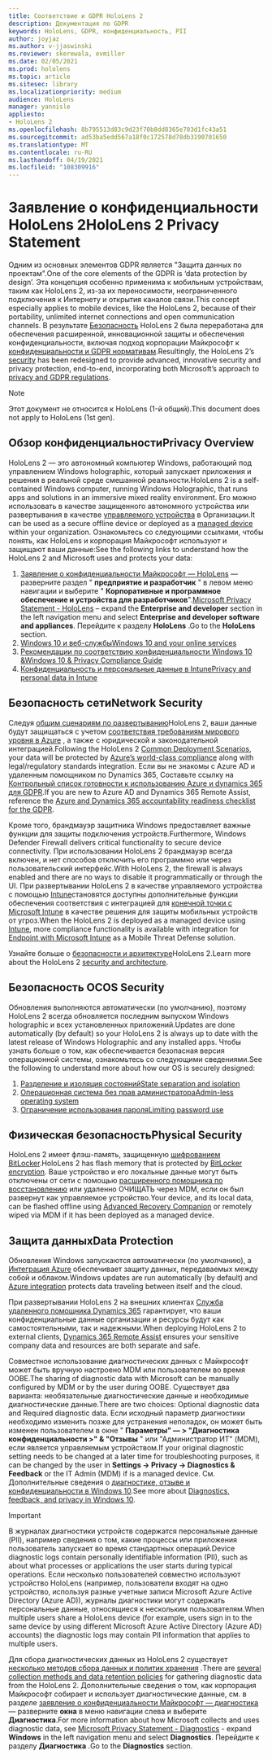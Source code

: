 ```yaml
---
title: Соответствие и GDPR HoloLens 2
description: Документация по GDPR
keywords: HoloLens, GDPR, конфиденциальность, PII
author: joyjaz
ms.author: v-jjaswinski
ms.reviewer: skerewala, evmiller
ms.date: 02/05/2021
ms.prod: hololens
ms.topic: article
ms.sitesec: library
ms.localizationpriority: medium
audience: HoloLens
manager: yannisle
appliesto:
- HoloLens 2
ms.openlocfilehash: 8b795513d83c9d23f70b8dd8365e703d1fc43a51
ms.sourcegitcommit: ad53ba5edd567a18f0c172578d78db3190701650
ms.translationtype: MT
ms.contentlocale: ru-RU
ms.lasthandoff: 04/19/2021
ms.locfileid: "108309916"
---
```

# <a name="hololens-2-privacy-statement"></a><span data-ttu-id="1795f-104">Заявление о конфиденциальности HoloLens 2</span><span class="sxs-lookup"><span data-stu-id="1795f-104">HoloLens 2 Privacy Statement</span></span>

<span data-ttu-id="1795f-105">Одним из основных элементов GDPR является "Защита данных по проектам".</span><span class="sxs-lookup"><span data-stu-id="1795f-105">One of the core elements of the GDPR is ‘data protection by design’.</span></span> <span data-ttu-id="1795f-106">Эта концепция особенно применима к мобильным устройствам, таким как HoloLens 2, из-за их переносимости, неограниченного подключения к Интернету и открытия каналов связи.</span><span class="sxs-lookup"><span data-stu-id="1795f-106">This concept especially applies to mobile devices, like the HoloLens 2, because of their portability, unlimited internet connections and open communication channels.</span></span> <span data-ttu-id="1795f-107">В результате [Безопасность](https://docs.microsoft.com/hololens/security-architecture) HoloLens 2 была переработана для обеспечения расширенной, инновационной защиты и обеспечения конфиденциальности, включая подход корпорации Майкрософт к [конфиденциальности и GDPR нормативам](https://privacy.microsoft.com/).</span><span class="sxs-lookup"><span data-stu-id="1795f-107">Resultingly, the HoloLens 2’s [security](https://docs.microsoft.com/hololens/security-architecture) has been redesigned to provide advanced, innovative security and privacy protection, end-to-end, incorporating both Microsoft’s approach to [privacy and GDPR regulations](https://privacy.microsoft.com/).</span></span>

 >[!NOTE]
> <span data-ttu-id="1795f-108">Этот документ не относится к HoloLens (1-й общий).</span><span class="sxs-lookup"><span data-stu-id="1795f-108">This document does not apply to HoloLens (1st gen).</span></span>

## <a name="privacy-overview"></a><span data-ttu-id="1795f-109">Обзор конфиденциальности</span><span class="sxs-lookup"><span data-stu-id="1795f-109">Privacy Overview</span></span>

<span data-ttu-id="1795f-110">HoloLens 2 — это автономный компьютер Windows, работающий под управлением Windows holographic, который запускает приложения и решения в реальной среде смешанной реальности.</span><span class="sxs-lookup"><span data-stu-id="1795f-110">HoloLens 2 is a self-contained Windows computer, running Windows Holographic, that runs apps and solutions in an immersive mixed reality environment.</span></span> <span data-ttu-id="1795f-111">Его можно использовать в качестве защищенного автономного устройства или развертывания в качестве [управляемого устройства](https://docs.microsoft.com/mem/intune/fundamentals/windows-holographic-for-business) в Организации.</span><span class="sxs-lookup"><span data-stu-id="1795f-111">It can be used as a secure offline device or deployed as a [managed device](https://docs.microsoft.com/mem/intune/fundamentals/windows-holographic-for-business) within your organization.</span></span> <span data-ttu-id="1795f-112">Ознакомьтесь со следующими ссылками, чтобы понять, как HoloLens и корпорация Майкрософт используют и защищают ваши данные:</span><span class="sxs-lookup"><span data-stu-id="1795f-112">See the following links to understand how the HoloLens 2 and Microsoft uses and protects your data:</span></span>
1. <span data-ttu-id="1795f-113">[Заявление о конфиденциальности Майкрософт — HoloLens](https://privacy.microsoft.com/privacystatement) — разверните раздел " **предприятие и разработчик** " в левом меню навигации и выберите " **Корпоративные и программное обеспечение и устройства для разработчиков**".</span><span class="sxs-lookup"><span data-stu-id="1795f-113">[Microsoft Privacy Statement - HoloLens](https://privacy.microsoft.com/privacystatement) – expand the **Enterprise and developer** section in the left navigation menu and select **Enterprise and developer software and appliances**.</span></span> <span data-ttu-id="1795f-114">Перейдите к разделу **HoloLens** .</span><span class="sxs-lookup"><span data-stu-id="1795f-114">Go to the **HoloLens** section.</span></span>
2.  [<span data-ttu-id="1795f-115">Windows 10 и веб-службы</span><span class="sxs-lookup"><span data-stu-id="1795f-115">Windows 10 and your online services</span></span>](https://privacy.microsoft.com/windows10privacy)
3.  [<span data-ttu-id="1795f-116">Рекомендации по соответствию конфиденциальности Windows 10 &</span><span class="sxs-lookup"><span data-stu-id="1795f-116">Windows 10 & Privacy Compliance Guide</span></span>](https://docs.microsoft.com/windows/privacy/windows-10-and-privacy-compliance)
4.  [<span data-ttu-id="1795f-117">Конфиденциальность и персональные данные в Intune</span><span class="sxs-lookup"><span data-stu-id="1795f-117">Privacy and personal data in Intune</span></span>](https://docs.microsoft.com/mem/intune/protect/privacy-personal-data)

## <a name="network-security"></a><span data-ttu-id="1795f-118">Безопасность сети</span><span class="sxs-lookup"><span data-stu-id="1795f-118">Network Security</span></span>
<span data-ttu-id="1795f-119">Следуя [общим сценариям по развертыванию](https://docs.microsoft.com/hololens/common-scenarios)HoloLens 2, ваши данные будут защищаться с учетом [соответствия требованиям мирового уровня в Azure](https://docs.microsoft.com/azure/compliance/) , а также с юридической и законодательной интеграцией.</span><span class="sxs-lookup"><span data-stu-id="1795f-119">Following the HoloLens 2 [Common Deployment Scenarios](https://docs.microsoft.com/hololens/common-scenarios), your data will be protected by [Azure’s world-class compliance](https://docs.microsoft.com/azure/compliance/) along with legal/regulatory standards integration.</span></span> <span data-ttu-id="1795f-120">Если вы не знакомы с Azure AD и удаленным помощником по Dynamics 365, Составьте ссылку на [Контрольный список готовности к использованию Azure и dynamics 365 для GDPR](https://docs.microsoft.com/compliance/regulatory/gdpr-arc-azure-dynamics).</span><span class="sxs-lookup"><span data-stu-id="1795f-120">If you are new to Azure AD and Dynamics 365 Remote Assist, reference the [Azure and Dynamics 365 accountability readiness checklist for the GDPR](https://docs.microsoft.com/compliance/regulatory/gdpr-arc-azure-dynamics).</span></span>

<span data-ttu-id="1795f-121">Кроме того, брандмауэр защитника Windows предоставляет важные функции для защиты подключения устройств.</span><span class="sxs-lookup"><span data-stu-id="1795f-121">Furthermore, Windows Defender Firewall delivers critical functionality to secure device connectivity.</span></span> <span data-ttu-id="1795f-122">При использовании HoloLens 2 брандмауэр всегда включен, и нет способов отключить его программно или через пользовательский интерфейс.</span><span class="sxs-lookup"><span data-stu-id="1795f-122">With HoloLens 2, the firewall is always enabled and there are no ways to disable it programmatically or through the UI.</span></span> <span data-ttu-id="1795f-123">При развертывании HoloLens 2 в качестве управляемого устройства с помощью [Intune](https://docs.microsoft.com/mem/intune/protect/device-compliance-get-started)становятся доступны дополнительные функции обеспечения соответствия с интеграцией для [конечной точки с Microsoft Intune](https://docs.microsoft.com/mem/intune/protect/advanced-threat-protection) в качестве решения для защиты мобильных устройств от угроз.</span><span class="sxs-lookup"><span data-stu-id="1795f-123">When the HoloLens 2 is deployed as a managed device using [Intune](https://docs.microsoft.com/mem/intune/protect/device-compliance-get-started), more compliance functionality is available with integration for [Endpoint with Microsoft Intune](https://docs.microsoft.com/mem/intune/protect/advanced-threat-protection) as a Mobile Threat Defense solution.</span></span> 

<span data-ttu-id="1795f-124">Узнайте больше о [безопасности и архитектуре](https://docs.microsoft.com/hololens/security-architecture)HoloLens 2.</span><span class="sxs-lookup"><span data-stu-id="1795f-124">Learn more about the HoloLens 2 [security and architecture](https://docs.microsoft.com/hololens/security-architecture).</span></span>

## <a name="os-security"></a><span data-ttu-id="1795f-125">Безопасность ОС</span><span class="sxs-lookup"><span data-stu-id="1795f-125">OS Security</span></span>
<span data-ttu-id="1795f-126">Обновления выполняются автоматически (по умолчанию), поэтому HoloLens 2 всегда обновляется последним выпуском Windows holographic и всех установленных приложений.</span><span class="sxs-lookup"><span data-stu-id="1795f-126">Updates are done automatically (by default) so your HoloLens 2 is always up to date with the latest release of Windows Holographic and any installed apps.</span></span> <span data-ttu-id="1795f-127">Чтобы узнать больше о том, как обеспечивается безопасная версия операционной системы, ознакомьтесь со следующими сведениями.</span><span class="sxs-lookup"><span data-stu-id="1795f-127">See the following to understand more about how our OS is securely designed:</span></span>
1. [<span data-ttu-id="1795f-128">Разделение и изоляция состояний</span><span class="sxs-lookup"><span data-stu-id="1795f-128">State separation and isolation</span></span>](https://docs.microsoft.com/hololens/security-state-separation-isolation)
1. [<span data-ttu-id="1795f-129">Операционная система без прав администратора</span><span class="sxs-lookup"><span data-stu-id="1795f-129">Admin-less operating system</span></span>](https://docs.microsoft.com/hololens/security-adminless-os)
1. [<span data-ttu-id="1795f-130">Ограничение использования пароля</span><span class="sxs-lookup"><span data-stu-id="1795f-130">Limiting password use</span></span>](https://docs.microsoft.com/hololens/security-limiting-password-use)

## <a name="physical-security"></a><span data-ttu-id="1795f-131">Физическая безопасность</span><span class="sxs-lookup"><span data-stu-id="1795f-131">Physical Security</span></span>
<span data-ttu-id="1795f-132">HoloLens 2 имеет флэш-память, защищенную [шифрованием BitLocker](https://docs.microsoft.com/hololens/security-encryption-data-protection).</span><span class="sxs-lookup"><span data-stu-id="1795f-132">HoloLens 2 has flash memory that is protected by [BitLocker encryption](https://docs.microsoft.com/hololens/security-encryption-data-protection).</span></span> <span data-ttu-id="1795f-133">Ваше устройство и его локальные данные могут быть отключены от сети с помощью [расширенного помощника по восстановлению](https://www.microsoft.com/p/advanced-recovery-companion/9p74z35sfrs8#activetab=pivot:overviewtab) или удаленно ОЧИЩАТЬ через MDM, если он был развернут как управляемое устройство.</span><span class="sxs-lookup"><span data-stu-id="1795f-133">Your device, and its local data, can be flashed offline using [Advanced Recovery Companion](https://www.microsoft.com/p/advanced-recovery-companion/9p74z35sfrs8#activetab=pivot:overviewtab) or remotely wiped via MDM if it has been deployed as a managed device.</span></span>

## <a name="data-protection"></a><span data-ttu-id="1795f-134">Защита данных</span><span class="sxs-lookup"><span data-stu-id="1795f-134">Data Protection</span></span>
<span data-ttu-id="1795f-135">Обновления Windows запускаются автоматически (по умолчанию), а [Интеграция Azure](https://docs.microsoft.com/hololens/security-encryption-data-protection#Azure-integration) обеспечивает защиту данных, передаваемых между собой и облаком.</span><span class="sxs-lookup"><span data-stu-id="1795f-135">Windows updates are run automatically (by default) and [Azure integration](https://docs.microsoft.com/hololens/security-encryption-data-protection#Azure-integration) protects data traveling between itself and the cloud.</span></span> 

<span data-ttu-id="1795f-136">При развертывании HoloLens 2 на внешних клиентах [Служба удаленного помощника Dynamics 365](https://docs.microsoft.com/hololens/hololens2-deployment-guide) гарантирует, что ваши конфиденциальные данные организации и ресурсы будут как самостоятельными, так и надежными.</span><span class="sxs-lookup"><span data-stu-id="1795f-136">When deploying HoloLens 2 to external clients, [Dynamics 365 Remote Assist](https://docs.microsoft.com/hololens/hololens2-deployment-guide) ensures your sensitive company data and resources are both separate and safe.</span></span> 

<span data-ttu-id="1795f-137">Совместное использование диагностических данных с Майкрософт может быть вручную настроено MDM или пользователем во время OOBE.</span><span class="sxs-lookup"><span data-stu-id="1795f-137">The sharing of diagnostic data with Microsoft can be manually configured by MDM or by the user during OOBE.</span></span> <span data-ttu-id="1795f-138">Существует два варианта: необязательные диагностические данные и необходимые диагностические данные.</span><span class="sxs-lookup"><span data-stu-id="1795f-138">There are two choices: Optional diagnostic data and Required diagnostic data.</span></span> <span data-ttu-id="1795f-139">Если исходный параметр диагностики необходимо изменить позже для устранения неполадок, он может быть изменен пользователем в окне " **Параметры" — > "Диагностика конфиденциальности >" & "Отзывы** " или "Администратор ИТ" (MDM), если является управляемым устройством.</span><span class="sxs-lookup"><span data-stu-id="1795f-139">If your original diagnostic setting needs to be changed at a later time for troubleshooting purposes, it can be changed by the user in **Settings -> Privacy -> Diagnostics & Feedback** or the IT Admin (MDM) if is a managed device.</span></span> <span data-ttu-id="1795f-140">См. Дополнительные сведения о [диагностике, отзыве и конфиденциальности в Windows 10](https://support.microsoft.com/windows/diagnostics-feedback-and-privacy-in-windows-10-28808a2b-a31b-dd73-dcd3-4559a5199319).</span><span class="sxs-lookup"><span data-stu-id="1795f-140">See more about [Diagnostics, feedback, and privacy in Windows 10](https://support.microsoft.com/windows/diagnostics-feedback-and-privacy-in-windows-10-28808a2b-a31b-dd73-dcd3-4559a5199319).</span></span>

> [!Important]
> <span data-ttu-id="1795f-141">В журналах диагностики устройств содержатся персональные данные (PII), например сведения о том, какие процессы или приложения пользователь запускает во время стандартных операций.</span><span class="sxs-lookup"><span data-stu-id="1795f-141">Device diagnostic logs contain personally identifiable information (PII), such as about what processes or applications the user starts during typical operations.</span></span> <span data-ttu-id="1795f-142">Если несколько пользователей совместно используют устройство HoloLens (например, пользователи входят на одно устройство, используя разные учетные записи Microsoft Azure Active Directory (Azure AD)), журналы диагностики могут содержать персональные данные, относящиеся к нескольким пользователям.</span><span class="sxs-lookup"><span data-stu-id="1795f-142">When multiple users share a HoloLens device (for example, users sign in to the same device by using different Microsoft Azure Active Directory (Azure AD) accounts) the diagnostic logs may contain PII information that applies to multiple users.</span></span>

 

<span data-ttu-id="1795f-143">Для сбора диагностических данных из HoloLens 2 существует [несколько методов сбора данных и политик хранения](https://docs.microsoft.com/hololens/hololens-diagnostic-logs) .</span><span class="sxs-lookup"><span data-stu-id="1795f-143">There are [several collection methods and data retention policies](https://docs.microsoft.com/hololens/hololens-diagnostic-logs) for gathering diagnostic data from the HoloLens 2.</span></span>  <span data-ttu-id="1795f-144">Дополнительные сведения о том, как корпорация Майкрософт собирает и использует диагностические данные, см. в разделе [заявление о конфиденциальности Майкрософт — диагностика](https://privacy.microsoft.com/privacystatement) — разверните **окна** в меню навигации слева и выберите **Диагностика**.</span><span class="sxs-lookup"><span data-stu-id="1795f-144">For more information about how Microsoft collects and uses diagnostic data, see [Microsoft Privacy Statement - Diagnostics](https://privacy.microsoft.com/privacystatement) - expand **Windows** in the left navigation menu and select **Diagnostics**.</span></span> <span data-ttu-id="1795f-145">Перейдите к разделу **Диагностика** .</span><span class="sxs-lookup"><span data-stu-id="1795f-145">Go to the **Diagnostics** section.</span></span>
